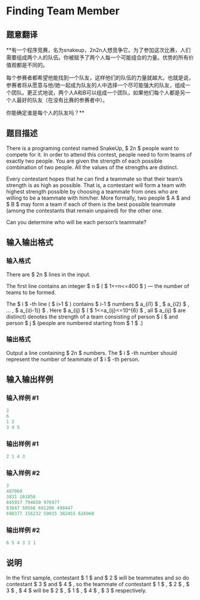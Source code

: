# Finding Team Member

## 题意翻译

**有一个程序竞赛，名为snakeup，2n2n人想竞争它。为了参加这次比赛，人们需要组成两个人的队伍。你被赋予了两个人每一个可能组合的力量。优势的所有价值观都是不同的。

每个参赛者都希望他能找到一个队友，这样他们的队伍的力量就越大。也就是说，参赛者将从愿意与他/她一起成为队友的人中选择一个尽可能强大的队友，组成一个团队。更正式地说，两个人A和B可以组成一个团队，如果他们每个人都是另一个人最好的队友（在没有比赛的参赛者中）。

你能确定谁是每个人的队友吗？**

## 题目描述

There is a programing contest named SnakeUp, $ 2n $ people want to compete for it. In order to attend this contest, people need to form teams of exactly two people. You are given the strength of each possible combination of two people. All the values of the strengths are distinct.

Every contestant hopes that he can find a teammate so that their team’s strength is as high as possible. That is, a contestant will form a team with highest strength possible by choosing a teammate from ones who are willing to be a teammate with him/her. More formally, two people $ A $ and $ B $ may form a team if each of them is the best possible teammate (among the contestants that remain unpaired) for the other one.

Can you determine who will be each person’s teammate?

## 输入输出格式

### 输入格式

There are $ 2n $ lines in the input.

The first line contains an integer $ n $ ( $ 1<=n<=400 $ ) — the number of teams to be formed.

The $ i $ -th line ( $ i&gt;1 $ ) contains $ i-1 $ numbers $ a_{i1} $ , $ a_{i2} $ , ... , $ a_{i(i-1)} $ . Here $ a_{ij} $ ( $ 1<=a_{ij}<=10^{6} $ , all $ a_{ij} $ are distinct) denotes the strength of a team consisting of person $ i $ and person $ j $ (people are numbered starting from $ 1 $ .)

### 输出格式

Output a line containing $ 2n $ numbers. The $ i $ -th number should represent the number of teammate of $ i $ -th person.

## 输入输出样例

### 输入样例 #1

```cpp
2
6
1 2
3 4 5

```
### 输出样例 #1

```cpp
2 1 4 3

```
### 输入样例 #2

```cpp
3
487060
3831 161856
845957 794650 976977
83847 50566 691206 498447
698377 156232 59015 382455 626960

```
### 输出样例 #2

```cpp
6 5 4 3 2 1

```
## 说明

In the first sample, contestant $ 1 $ and $ 2 $ will be teammates and so do contestant $ 3 $ and $ 4 $ , so the teammate of contestant $ 1 $ , $ 2 $ , $ 3 $ , $ 4 $ will be $ 2 $ , $ 1 $ , $ 4 $ , $ 3 $ respectively.

